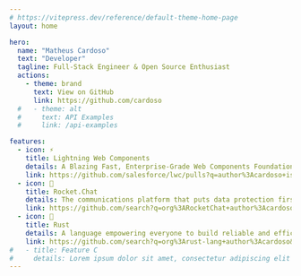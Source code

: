 ```yaml
---
# https://vitepress.dev/reference/default-theme-home-page
layout: home

hero:
  name: "Matheus Cardoso"
  text: "Developer"
  tagline: Full-Stack Engineer & Open Source Enthusiast
  actions:
    - theme: brand
      text: View on GitHub
      link: https://github.com/cardoso
  #   - theme: alt
  #     text: API Examples
  #     link: /api-examples

features:
  - icon: ⚡️
    title: Lightning Web Components
    details: A Blazing Fast, Enterprise-Grade Web Components Foundation.
    link: https://github.com/salesforce/lwc/pulls?q=author%3Acardoso+is%3Amerged+sort%3Acomments-desc
  - icon: 🚀
    title: Rocket.Chat
    details: The communications platform that puts data protection first.
    link: https://github.com/search?q=org%3ARocketChat+author%3Acardoso&type=commits
  - icon: 🦀
    title: Rust
    details: A language empowering everyone to build reliable and efficient software.
    link: https://github.com/search?q=org%3Arust-lang+author%3Acardoso&type=commits
#   - title: Feature C
#     details: Lorem ipsum dolor sit amet, consectetur adipiscing elit
---
```


